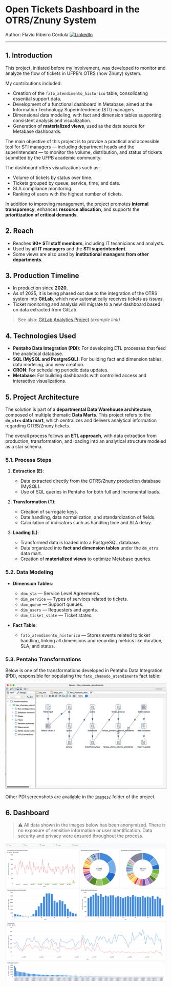 # Open Tickets Dashboard in the OTRS/Znuny System

Author: Flavio Ribeiro Córdula [![LinkedIn](https://img.shields.io/badge/LinkedIn--blue?style=flat-square&logo=linkedin&logoColor=white)](https://www.linkedin.com/in/cordulaflavio)

---

## 1. Introduction

This project, initiated before my involvement, was developed to monitor and analyze the flow of tickets in UFPB's OTRS (now Znuny) system.

My contributions included:

- Creation of the `fato_atendimento_historico` table, consolidating essential support data.
- Development of a functional dashboard in Metabase, aimed at the Information Technology Superintendence (STI) managers.
- Dimensional data modeling, with fact and dimension tables supporting consistent analysis and visualization.
- Generation of **materialized views**, used as the data source for Metabase dashboards.

The main objective of this project is to provide a practical and accessible tool for STI managers — including department heads and the superintendent — to monitor the volume, distribution, and status of tickets submitted by the UFPB academic community.

The dashboard offers visualizations such as:

- Volume of tickets by status over time.
- Tickets grouped by queue, service, time, and date.
- SLA compliance monitoring.
- Ranking of users with the highest number of tickets.

In addition to improving management, the project promotes **internal transparency**, enhances **resource allocation**, and supports the **prioritization of critical demands**.

## 2. Reach

- Reaches **90+ STI staff members**, including IT technicians and analysts.
- Used by **all IT managers** and the **STI superintendent**.
- Some views are also used by **institutional managers from other departments**.

## 3. Production Timeline

- In production since **2020**.
- As of 2025, it is being phased out due to the integration of the OTRS system into **GitLab**, which now automatically receives tickets as *issues*.
- Ticket monitoring and analysis will migrate to a new dashboard based on data extracted from GitLab.

> See also: [GitLab Analytics Project](https://github.com/cordulaflavio/gitlab-analytics) *(example link)*

## 4. Technologies Used

- **Pentaho Data Integration (PDI)**: For developing ETL processes that feed the analytical database.
- **SQL (MySQL and PostgreSQL)**: For building fact and dimension tables, data modeling, and view creation.
- **CRON**: For scheduling periodic data updates.
- **Metabase**: For building dashboards with controlled access and interactive visualizations.

## 5. Project Architecture

The solution is part of a **departmental Data Warehouse architecture**, composed of multiple thematic **Data Marts**. This project refers to the **`dm_otrs` data mart**, which centralizes and delivers analytical information regarding OTRS/Znuny tickets.

The overall process follows an **ETL approach**, with data extraction from production, transformation, and loading into an analytical structure modeled as a star schema.

### 5.1. Process Steps

1. **Extraction (E)**:
   - Data extracted directly from the OTRS/Znuny production database (MySQL).
   - Use of SQL queries in Pentaho for both full and incremental loads.

2. **Transformation (T)**:
   - Creation of surrogate keys.
   - Date handling, data normalization, and standardization of fields.
   - Calculation of indicators such as handling time and SLA delay.

3. **Loading (L)**:
   - Transformed data is loaded into a PostgreSQL database.
   - Data organized into **fact and dimension tables** under the `dm_otrs` data mart.
   - Creation of **materialized views** to optimize Metabase queries.

### 5.2. Data Modeling

- **Dimension Tables**:
  - `dim_sla` — Service Level Agreements.
  - `dim_service` — Types of services related to tickets.
  - `dim_queue` — Support queues.
  - `dim_users` — Requesters and agents.
  - `dim_ticket_state` — Ticket states.

- **Fact Table**:
  - `fato_atendimento_historico` — Stores events related to ticket handling, linking all dimensions and recording metrics like duration, SLA, and status.

### 5.3. Pentaho Transformations

Below is one of the transformations developed in Pentaho Data Integration (PDI), responsible for populating the `fato_chamado_atendimento` fact table:

![Pentaho Transformation - fato_chamado_atendimento](https://github.com/cordulaflavio/OTRS-Data-Analytics/blob/main/images/Pentaho-03-fato_chamado_atendimento.png)

Other PDI screenshots are available in the [`images/`](images/) folder of the project.

## 6. Dashboard

> ⚠️ All data shown in the images below has been anonymized. There is no exposure of sensitive information or user identification. Data security and privacy were ensured throughout the process.

![STI Dashboard](https://github.com/cordulaflavio/OTRS-Data-Analytics/blob/main/images/Dashboard-OTRS-STI.png?raw=true)
